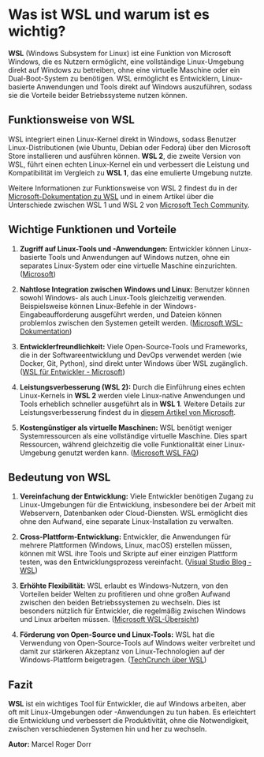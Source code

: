 # Was ist WSL und warum ist es wichtig?

**WSL** (Windows Subsystem for Linux) ist eine Funktion von Microsoft Windows, die es Nutzern ermöglicht, eine vollständige Linux-Umgebung direkt auf Windows zu betreiben, ohne eine virtuelle Maschine oder ein Dual-Boot-System zu benötigen. WSL ermöglicht es Entwicklern, Linux-basierte Anwendungen und Tools direkt auf Windows auszuführen, sodass sie die Vorteile beider Betriebssysteme nutzen können.

## Funktionsweise von WSL

WSL integriert einen Linux-Kernel direkt in Windows, sodass Benutzer Linux-Distributionen (wie Ubuntu, Debian oder Fedora) über den Microsoft Store installieren und ausführen können. **WSL 2**, die zweite Version von WSL, führt einen echten Linux-Kernel ein und verbessert die Leistung und Kompatibilität im Vergleich zu **WSL 1**, das eine emulierte Umgebung nutzte.

Weitere Informationen zur Funktionsweise von WSL 2 findest du in der [Microsoft-Dokumentation zu WSL](https://learn.microsoft.com/en-us/windows/wsl/install) und in einem Artikel über die Unterschiede zwischen WSL 1 und WSL 2 von [Microsoft Tech Community](https://techcommunity.microsoft.com/t5/azure-developer-community/wsl-2-is-here/ba-p/1616062).

## Wichtige Funktionen und Vorteile

1. **Zugriff auf Linux-Tools und -Anwendungen:** Entwickler können Linux-basierte Tools und Anwendungen auf Windows nutzen, ohne ein separates Linux-System oder eine virtuelle Maschine einzurichten. ([Microsoft](https://learn.microsoft.com/en-us/windows/wsl/))

2. **Nahtlose Integration zwischen Windows und Linux:** Benutzer können sowohl Windows- als auch Linux-Tools gleichzeitig verwenden. Beispielsweise können Linux-Befehle in der Windows-Eingabeaufforderung ausgeführt werden, und Dateien können problemlos zwischen den Systemen geteilt werden. ([Microsoft WSL-Dokumentation](https://learn.microsoft.com/en-us/windows/wsl/interop))

3. **Entwicklerfreundlichkeit:** Viele Open-Source-Tools und Frameworks, die in der Softwareentwicklung und DevOps verwendet werden (wie Docker, Git, Python), sind direkt unter Windows über WSL zugänglich. ([WSL für Entwickler - Microsoft](https://learn.microsoft.com/en-us/windows/dev-environment/linux-development-with-wsl))

4. **Leistungsverbesserung (WSL 2):** Durch die Einführung eines echten Linux-Kernels in **WSL 2** werden viele Linux-native Anwendungen und Tools erheblich schneller ausgeführt als in **WSL 1**. Weitere Details zur Leistungsverbesserung findest du in [diesem Artikel von Microsoft](https://learn.microsoft.com/en-us/windows/wsl/install).

5. **Kostengünstiger als virtuelle Maschinen:** WSL benötigt weniger Systemressourcen als eine vollständige virtuelle Maschine. Dies spart Ressourcen, während gleichzeitig die volle Funktionalität einer Linux-Umgebung genutzt werden kann. ([Microsoft WSL FAQ](https://learn.microsoft.com/en-us/windows/wsl/faq))

## Bedeutung von WSL

1. **Vereinfachung der Entwicklung:** Viele Entwickler benötigen Zugang zu Linux-Umgebungen für die Entwicklung, insbesondere bei der Arbeit mit Webservern, Datenbanken oder Cloud-Diensten. WSL ermöglicht dies ohne den Aufwand, eine separate Linux-Installation zu verwalten.

2. **Cross-Plattform-Entwicklung:** Entwickler, die Anwendungen für mehrere Plattformen (Windows, Linux, macOS) erstellen müssen, können mit WSL ihre Tools und Skripte auf einer einzigen Plattform testen, was den Entwicklungsprozess vereinfacht. ([Visual Studio Blog - WSL](https://devblogs.microsoft.com/visualstudio/using-wsl-with-visual-studio/))

3. **Erhöhte Flexibilität:** WSL erlaubt es Windows-Nutzern, von den Vorteilen beider Welten zu profitieren und ohne großen Aufwand zwischen den beiden Betriebssystemen zu wechseln. Dies ist besonders nützlich für Entwickler, die regelmäßig zwischen Windows und Linux arbeiten müssen. ([Microsoft WSL-Übersicht](https://learn.microsoft.com/en-us/windows/wsl/))

4. **Förderung von Open-Source und Linux-Tools:** WSL hat die Verwendung von Open-Source-Tools auf Windows weiter verbreitet und damit zur stärkeren Akzeptanz von Linux-Technologien auf der Windows-Plattform beigetragen. ([TechCrunch über WSL](https://techcrunch.com/2020/06/24/microsofts-wsl-2-lets-you-run-linux-apps-graphical-and-all/))

## Fazit

**WSL** ist ein wichtiges Tool für Entwickler, die auf Windows arbeiten, aber oft mit Linux-Umgebungen oder -Anwendungen zu tun haben. Es erleichtert die Entwicklung und verbessert die Produktivität, ohne die Notwendigkeit, zwischen verschiedenen Systemen hin und her zu wechseln.

**Autor:** Marcel Roger Dorr